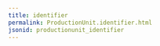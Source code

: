 ```yaml
---
title: identifier
permalink: ProductionUnit.identifier.html
jsonid: productionunit_identifier
---
```

